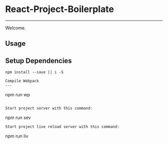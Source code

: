 # React-Project-Boilerplate
---

Welcome.

Usage
---

Setup Dependencies
---

```
npm install --save || i -S

Compile Webpack
---

```
npm run wp
``` 

Start project server with this command:

```
npm run sev
```
Start project live reload server with this command:

```
npm run liv
```


